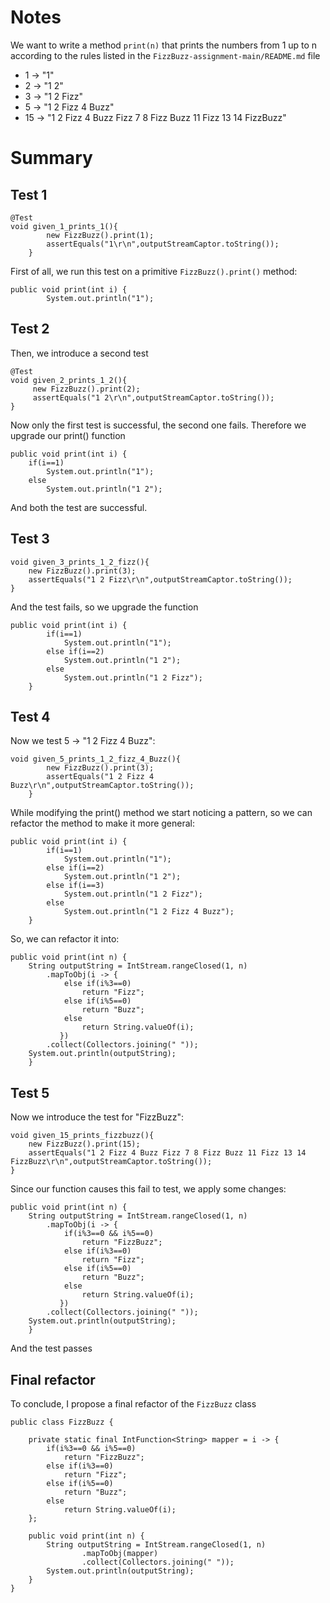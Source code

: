 # Notes
We want to write a method ```print(n)``` that prints the numbers from 1 up to n according to the rules listed in the ```FizzBuzz-assignment-main/README.md``` file 

- 1 &rarr; "1"
- 2 &rarr; "1 2"
- 3 &rarr; "1 2 Fizz"
- 5 &rarr; "1 2 Fizz 4 Buzz"
- 15 &rarr; "1 2 Fizz 4 Buzz Fizz 7 8 Fizz Buzz 11 Fizz 13 14 FizzBuzz"

# Summary 
## Test 1
```{Java}
@Test
void given_1_prints_1(){
        new FizzBuzz().print(1);
        assertEquals("1\r\n",outputStreamCaptor.toString());
    } 
```
First of all, we run this test on a primitive ```FizzBuzz().print()``` method:
```{Java}
public void print(int i) {
        System.out.println("1");
```
## Test 2
Then, we introduce a second test
```{Java}
@Test
void given_2_prints_1_2(){
     new FizzBuzz().print(2);
     assertEquals("1 2\r\n",outputStreamCaptor.toString());
}
```
Now only the first test is successful, the second one fails. Therefore we upgrade our print() function
```
public void print(int i) {
    if(i==1)
        System.out.println("1");
    else 
        System.out.println("1 2");
```
And both the test are successful.
## Test 3
```
void given_3_prints_1_2_fizz(){
    new FizzBuzz().print(3);
    assertEquals("1 2 Fizz\r\n",outputStreamCaptor.toString());
}
```
And the test fails, so we upgrade the function
```
public void print(int i) {
        if(i==1)
            System.out.println("1");
        else if(i==2)
            System.out.println("1 2");
        else
            System.out.println("1 2 Fizz");
    }
```
## Test 4
Now we test 5 &rarr; "1 2 Fizz 4 Buzz":
```
void given_5_prints_1_2_fizz_4_Buzz(){
        new FizzBuzz().print(3);
        assertEquals("1 2 Fizz 4 Buzz\r\n",outputStreamCaptor.toString());
    }
```
While modifying the print() method we start noticing a pattern, so we can refactor the method to make it more general: 
```
public void print(int i) {
        if(i==1)
            System.out.println("1");
        else if(i==2)
            System.out.println("1 2");
        else if(i==3)
            System.out.println("1 2 Fizz");
        else
            System.out.println("1 2 Fizz 4 Buzz");
    }
```
So, we can refactor it into:
```{Java}
public void print(int n) {
    String outputString = IntStream.rangeClosed(1, n)
        .mapToObj(i -> {
            else if(i%3==0)
                return "Fizz";
            else if(i%5==0)
                return "Buzz";
            else
                return String.valueOf(i);
           })
        .collect(Collectors.joining(" "));
    System.out.println(outputString);
    }
```
## Test 5
Now we introduce the test for "FizzBuzz":
```{Java}
void given_15_prints_fizzbuzz(){
    new FizzBuzz().print(15);
    assertEquals("1 2 Fizz 4 Buzz Fizz 7 8 Fizz Buzz 11 Fizz 13 14 FizzBuzz\r\n",outputStreamCaptor.toString());
}
```
Since our function causes this fail to test, we apply some changes:
```{Java}
public void print(int n) {
    String outputString = IntStream.rangeClosed(1, n)
        .mapToObj(i -> {
            if(i%3==0 && i%5==0)
                return "FizzBuzz";
            else if(i%3==0)
                return "Fizz";
            else if(i%5==0)
                return "Buzz";
            else
                return String.valueOf(i);
           })
        .collect(Collectors.joining(" "));
    System.out.println(outputString);
    }
```
And the test passes
## Final refactor
To conclude, I propose a final refactor of the ```FizzBuzz``` class
```{Java}
public class FizzBuzz {

    private static final IntFunction<String> mapper = i -> {
        if(i%3==0 && i%5==0)
            return "FizzBuzz";
        else if(i%3==0)
            return "Fizz";
        else if(i%5==0)
            return "Buzz";
        else
            return String.valueOf(i);
    };
    
    public void print(int n) {
        String outputString = IntStream.rangeClosed(1, n)
                .mapToObj(mapper)
                .collect(Collectors.joining(" "));
        System.out.println(outputString);
    }
}
```
